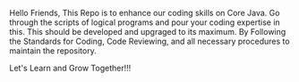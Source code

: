 Hello Friends, This Repo is to enhance our coding skills on Core Java. Go through the scripts of logical programs and pour your coding expertise in this. This should be developed and upgraged to its maximum. By Following the Standards for Coding, Code Reviewing, and all necessary procedures to maintain the repository.

Let's Learn and Grow Together!!!

